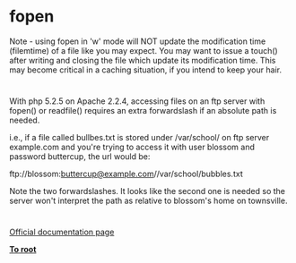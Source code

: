 # fopen





Note - using fopen in &apos;w&apos; mode will NOT update the modification time (filemtime) of a file like you may expect. You may want to issue a touch() after writing and closing the file which update its modification time. This may become critical in a caching situation, if you intend to keep your hair.

  

#



With php 5.2.5 on Apache 2.2.4, accessing files on an ftp server with fopen() or readfile() requires an extra forwardslash if an absolute path is needed.



i.e., if a file called bullbes.txt is stored under /var/school/ on ftp server example.com and you&apos;re trying to access it with user blossom and password buttercup, the url would be:



ftp://blossom:buttercup@example.com//var/school/bubbles.txt



Note the two forwardslashes. It looks like the second one is needed so the server won&apos;t interpret the path as relative to blossom&apos;s home on townsville.

  

#

[Official documentation page](https://www.php.net/manual/en/function.fopen.php)

**[To root](/README.md)**